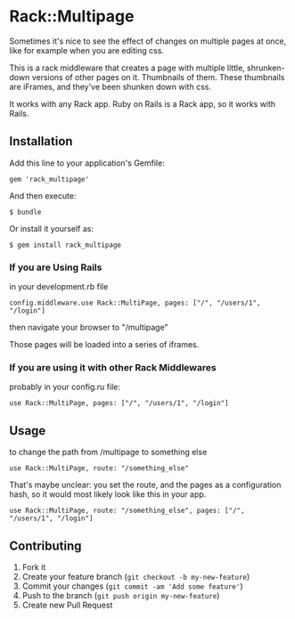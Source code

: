 # Rack::Multipage

Sometimes it's nice to see the effect of changes on multiple pages at once, like for example when you are editing css.

This is a rack middleware that creates a page with multiple little, shrunken-down versions of other pages on it. Thumbnails of them. These thumbnails are iFrames, and they've been shunken down with css.

It works with any Rack app. Ruby on Rails is a Rack app, so it works with Rails.




## Installation

Add this line to your application's Gemfile:

    gem 'rack_multipage'

And then execute:

    $ bundle

Or install it yourself as:

    $ gem install rack_multipage

### If you are Using Rails

in your development.rb file

    config.middleware.use Rack::MultiPage, pages: ["/", "/users/1", "/login"]

then navigate your browser to "/multipage"

Those pages will be loaded into a series of iframes.

### If you are using it with other Rack Middlewares

probably in your config.ru file:

    use Rack::MultiPage, pages: ["/", "/users/1", "/login"]


## Usage

to change the path from /multipage to something else

    use Rack::MultiPage, route: "/something_else"

That's maybe unclear: you set the route, and the pages as a configuration hash, so it would most likely look like this in your app.

    use Rack::MultiPage, route: "/something_else", pages: ["/", "/users/1", "/login"]


## Contributing

1. Fork it
2. Create your feature branch (`git checkout -b my-new-feature`)
3. Commit your changes (`git commit -am 'Add some feature'`)
4. Push to the branch (`git push origin my-new-feature`)
5. Create new Pull Request
